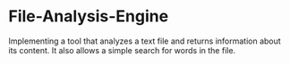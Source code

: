 # File-Analysis-Engine
Implementing a tool that analyzes a text file and returns information about its content. It also allows a simple search for words in the file.
